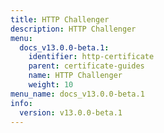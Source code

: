 ```yaml
---
title: HTTP Challenger
description: HTTP Challenger
menu:
  docs_v13.0.0-beta.1:
    identifier: http-certificate
    parent: certificate-guides
    name: HTTP Challenger
    weight: 10
menu_name: docs_v13.0.0-beta.1
info:
  version: v13.0.0-beta.1
---
```


